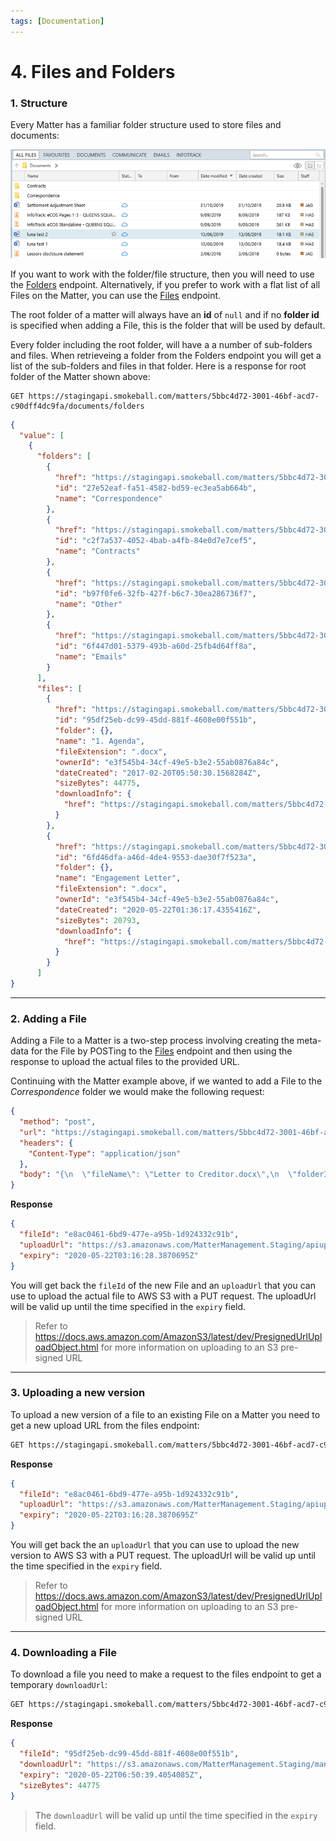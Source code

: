 ```yaml
---
tags: [Documentation]
---
```


# 4. Files and Folders

### 1. Structure

Every Matter has a familiar folder structure used to store files and documents:

![Folders and Files](/assets/images/filesandfolders.png)

If you want to work with the folder/file structure, then you will need to use the [Folders](../../reference/swagger.json/paths/~1matters~1{matterId}~1documents~1folders/get) endpoint.
Alternatively, if you prefer to work with a flat list of all Files on the Matter, you can use the [Files](../../reference/swagger.json/paths/~1matters~1{matterId}~1documents~1files/get) endpoint.

The root folder of a matter will always have an **id** of `null` and if no **folder id** is specified when adding a File, this is the folder that will be used by default.

Every folder including the root folder, will have a a number of sub-folders and files. When retrieveing a folder from the Folders endpoint you will get a list of the sub-folders and files in that folder. Here is a response for root folder of the Matter shown above:

```http
GET https://stagingapi.smokeball.com/matters/5bbc4d72-3001-46bf-acd7-c90dff4dc9fa/documents/folders
```

```json
{
  "value": [
    {
      "folders": [
        {
          "href": "https://stagingapi.smokeball.com/matters/5bbc4d72-3001-46bf-acd7-c90dff4dc9fa/documents/folders/27e52eaf-fa51-4582-bd59-ec3ea5ab664b",
          "id": "27e52eaf-fa51-4582-bd59-ec3ea5ab664b",
          "name": "Correspondence"
        },
        {
          "href": "https://stagingapi.smokeball.com/matters/5bbc4d72-3001-46bf-acd7-c90dff4dc9fa/documents/folders/c2f7a537-4052-4bab-a4fb-84e0d7e7cef5",
          "id": "c2f7a537-4052-4bab-a4fb-84e0d7e7cef5",
          "name": "Contracts"
        },
        {
          "href": "https://stagingapi.smokeball.com/matters/5bbc4d72-3001-46bf-acd7-c90dff4dc9fa/documents/folders/b97f0fe6-32fb-427f-b6c7-30ea286736f7",
          "id": "b97f0fe6-32fb-427f-b6c7-30ea286736f7",
          "name": "Other"
        },
        {
          "href": "https://stagingapi.smokeball.com/matters/5bbc4d72-3001-46bf-acd7-c90dff4dc9fa/documents/folders/6f447d01-5379-493b-a60d-25fb4d64ff8a",
          "id": "6f447d01-5379-493b-a60d-25fb4d64ff8a",
          "name": "Emails"
        }
      ],
      "files": [
        {
          "href": "https://stagingapi.smokeball.com/matters/5bbc4d72-3001-46bf-acd7-c90dff4dc9fa/documents/files/95df25eb-dc99-45dd-881f-4608e00f551b",
          "id": "95df25eb-dc99-45dd-881f-4608e00f551b",
          "folder": {},
          "name": "1. Agenda",
          "fileExtension": ".docx",
          "ownerId": "e3f545b4-34cf-49e5-b3e2-55ab0876a84c",
          "dateCreated": "2017-02-20T05:50:30.1568284Z",
          "sizeBytes": 44775,
          "downloadInfo": {
            "href": "https://stagingapi.smokeball.com/matters/5bbc4d72-3001-46bf-acd7-c90dff4dc9fa/documents/files/95df25eb-dc99-45dd-881f-4608e00f551b/download"
          }
        },
        {
          "href": "https://stagingapi.smokeball.com/matters/5bbc4d72-3001-46bf-acd7-c90dff4dc9fa/documents/files/6fd46dfa-a46d-4de4-9553-dae30f7f523a",
          "id": "6fd46dfa-a46d-4de4-9553-dae30f7f523a",
          "folder": {},
          "name": "Engagement Letter",
          "fileExtension": ".docx",
          "ownerId": "e3f545b4-34cf-49e5-b3e2-55ab0876a84c",
          "dateCreated": "2020-05-22T01:36:17.4355416Z",
          "sizeBytes": 20793,
          "downloadInfo": {
            "href": "https://stagingapi.smokeball.com/matters/5bbc4d72-3001-46bf-acd7-c90dff4dc9fa/documents/files/6fd46dfa-a46d-4de4-9553-dae30f7f523a/download"
          }
        }
      ]
}
```

---

### 2. Adding a File

Adding a File to a Matter is a two-step process involving creating the meta-data for the File by POSTing to the [Files](../../reference/swagger.json/paths/~1matters~1{matterId}~1documents~1files/post) endpoint and then using the response to upload the actual files to the provided URL.

Continuing with the Matter example above, if we wanted to add a File to the _Correspondence_ folder we would make the following request:

```json http
{
  "method": "post",
  "url": "https://stagingapi.smokeball.com/matters/5bbc4d72-3001-46bf-acd7-c90dff4dc9fa/documents/files",
  "headers": {
    "Content-Type": "application/json"
  },
  "body": "{\n  \"fileName\": \"Letter to Creditor.docx\",\n  \"folderId\": \"27e52eaf-fa51-4582-bd59-ec3ea5ab664b\",\n  //\"dateCreated\": if not specified, the current datetime will be used\n}"
}
```

**Response**
``` json
{
  "fileId": "e8ac0461-6bd9-477e-a95b-1d924332c91b",
  "uploadUrl": "https://s3.amazonaws.com/MatterManagement.Staging/apiuploads/ODUyOGQwNjMtMjY2My00MWMwLTk0ZjQtN2JhMzNlYTRhNmQ0fGUzZjU0NWI0LTM0Y2YtNDllNS1iM2UyLTU1YWIwODc2YTg0Y3w1YmJjNGQ3Mi0zMDAxLTQ2YmYtYWNkNy1jOTBkZmY0ZGM5ZmF8MjdlNTJlYWYtZmE1MS00NTgyLWJkNTktZWMzZWE1YWI2NjRifGU4YWMwNDYxLTZiZDktNDc3ZS1hOTViLTFkOTI0MzMyYzkxYnxMZXR0ZXIgdG8gQ3JlZGl0b3IuZG9jeHw%3D?AWSAccessKeyId=ASIA364TCXVMR4RXEVO5&Expires=1590117388&x-amz-security-token=IQoJb3JpZ2luX2VjEOL%2F%2F%2F%2F%2F%2F%2F%2F%2F%2FwEaCXVzLWVhc3QtMSJHMEUCIFTtWItZ%2Bdjveha7XuP4a05FCTqJmEs0G4VawxdRSaQ1AiEAvi%2FCGd0kyF%2FdDugSrNbl1sMPWSOIgtD%2B4jEAHP3BPnAq3wEIOxAAGgw4MjIyNTc4MjcxNjEiDDEkwjUUF2iV7yoZVCq8AeptjefBs2u6Wn2hFiAdoPw%2F9rGsXkXGfsbyPCDKeJP2yBzpNLGsPiKZkrvrJNNY5t8eViRNqSw69qt2qH4I50Q3O5iwg8kYguCZmFRJ6Gu4g89Og5kdX5FfISdzzoz4zRyVqHUg8j1RkXvaw6o6hpBGjwyLZL24dKqtRvgylLY4faQixoZ2hWYRkT87cuxwj2BOTTt6SNpKze0Atqh6QOV2LokwpIiQo1%2Bd5Ua0nC0Xl39P4pej17W43bDmMOzUnPYFOuABSZPF2G1tnIhP%2BuLtK9HvMobUUPk5cFLcKN5QxIW2hjwlwTZF3IPsvUOVq0AO0UnJd%2By4NdfwCcpm2fUulDFl8y5wKh3%2B0BifQDfsclANHL4Bb6na0Qpp8076HWiN6kbj7HRFNW4mTtsga%2BhK4kYHwAVhS6JR9bm46bz%2FsylzvuhLnIR1eG%2BUpZLJos6LJONIn9MNK78CXY6HJxaDLaewoQ3tAhU8CF%2F6mT3Oel2ZXeY40wm3xh2aqZS%2F9nze94RpJr%2Bf2U%2FHPH8tkB8tsAjflFIA4rGX%2B0BEfqJEWWalQVo%3D&Signature=sQ%2BUezLoeweLtLhyCDK%2Fy1a6naY%3D",
  "expiry": "2020-05-22T03:16:28.3870695Z"
}
```

You will get back the `fileId` of the new File and an `uploadUrl` that you can use to upload the actual file to AWS S3 with a PUT request. The uploadUrl will be valid up until the time specified in the `expiry` field.

>Refer to <https://docs.aws.amazon.com/AmazonS3/latest/dev/PresignedUrlUploadObject.html> for more information on uploading to an S3 pre-signed URL

---

### 3. Uploading a new version

To upload a new version of a file to an existing File on a Matter you need to get a new upload URL from the files endpoint:

``` html
GET https://stagingapi.smokeball.com/matters/5bbc4d72-3001-46bf-acd7-c90dff4dc9fa/documents/files/e8ac0461-6bd9-477e-a95b-1d924332c91b/upload
```

**Response**
``` json
{
  "fileId": "e8ac0461-6bd9-477e-a95b-1d924332c91b",
  "uploadUrl": "https://s3.amazonaws.com/MatterManagement.Staging/apiuploads/ODUyOGQwNjMtMjY2My00MWMwLTk0ZjQtN2JhMzNlYTRhNmQ0fGUzZjU0NWI0LTM0Y2YtNDllNS1iM2UyLTU1YWIwODc2YTg0Y3w1YmJjNGQ3Mi0zMDAxLTQ2YmYtYWNkNy1jOTBkZmY0ZGM5ZmF8MjdlNTJlYWYtZmE1MS00NTgyLWJkNTktZWMzZWE1YWI2NjRifGU4YWMwNDYxLTZiZDktNDc3ZS1hOTViLTFkOTI0MzMyYzkxYnxMZXR0ZXIgdG8gQ3JlZGl0b3IuZG9jeHw%3D?AWSAccessKeyId=ASIA364TCXVMR4RXEVO5&Expires=1590117388&x-amz-security-token=IQoJb3JpZ2luX2VjEOL%2F%2F%2F%2F%2F%2F%2F%2F%2F%2FwEaCXVzLWVhc3QtMSJHMEUCIFTtWItZ%2Bdjveha7XuP4a05FCTqJmEs0G4VawxdRSaQ1AiEAvi%2FCGd0kyF%2FdDugSrNbl1sMPWSOIgtD%2B4jEAHP3BPnAq3wEIOxAAGgw4MjIyNTc4MjcxNjEiDDEkwjUUF2iV7yoZVCq8AeptjefBs2u6Wn2hFiAdoPw%2F9rGsXkXGfsbyPCDKeJP2yBzpNLGsPiKZkrvrJNNY5t8eViRNqSw69qt2qH4I50Q3O5iwg8kYguCZmFRJ6Gu4g89Og5kdX5FfISdzzoz4zRyVqHUg8j1RkXvaw6o6hpBGjwyLZL24dKqtRvgylLY4faQixoZ2hWYRkT87cuxwj2BOTTt6SNpKze0Atqh6QOV2LokwpIiQo1%2Bd5Ua0nC0Xl39P4pej17W43bDmMOzUnPYFOuABSZPF2G1tnIhP%2BuLtK9HvMobUUPk5cFLcKN5QxIW2hjwlwTZF3IPsvUOVq0AO0UnJd%2By4NdfwCcpm2fUulDFl8y5wKh3%2B0BifQDfsclANHL4Bb6na0Qpp8076HWiN6kbj7HRFNW4mTtsga%2BhK4kYHwAVhS6JR9bm46bz%2FsylzvuhLnIR1eG%2BUpZLJos6LJONIn9MNK78CXY6HJxaDLaewoQ3tAhU8CF%2F6mT3Oel2ZXeY40wm3xh2aqZS%2F9nze94RpJr%2Bf2U%2FHPH8tkB8tsAjflFIA4rGX%2B0BEfqJEWWalQVo%3D&Signature=sQ%2BUezLoeweLtLhyCDK%2Fy1a6naY%3D",
  "expiry": "2020-05-22T03:16:28.3870695Z"
}
```

You will get back the an `uploadUrl` that you can use to upload the new version to AWS S3 with a PUT request. The uploadUrl will be valid up until the time specified in the `expiry` field.

>Refer to <https://docs.aws.amazon.com/AmazonS3/latest/dev/PresignedUrlUploadObject.html> for more information on uploading to an S3 pre-signed URL

---

### 4. Downloading a File

To download a file you need to make a request to the files endpoint to get a temporary `downloadUrl`:

``` html
GET https://stagingapi.smokeball.com/matters/5bbc4d72-3001-46bf-acd7-c90dff4dc9fa/documents/files/95df25eb-dc99-45dd-881f-4608e00f551b/download
```

**Response**
``` json
{
  "fileId": "95df25eb-dc99-45dd-881f-4608e00f551b",
  "downloadUrl": "https://s3.amazonaws.com/MatterManagement.Staging/managefiles3/8528d063-2663-41c0-94f4-7ba33ea4a6d4/AC8/AC83F922D6C7912EF74A9CA025C14526?AWSAccessKeyId=ASIA364TCXVM7BWHXPON&Expires=1590130239&response-content-disposition=attachment%3B%20filename%3D%221.%20Agenda.docx%22&x-amz-security-token=IQoJb3JpZ2luX2VjEOb%2F%2F%2F%2F%2F%2F%2F%2F%2F%2FwEaCXVzLWVhc3QtMSJIMEYCIQCRB6GR88g1BrLlsEkCBB6Dp2VwKkWZ7mqzRZ9mQj5%2FgwIhAK%2BP28pVL4rmsvILpGq%2BM9oLwIS8Xvuy2DfbwKkZ6EXbKt8BCD8QABoMODIyMjU3ODI3MTYxIgzsM8IXTaCCGbfc90MqvAFI7iuN%2F9EVCgBTR0x4mMDoBH0beid591RJ0zsrpAGBwJ4QTYHLYzwMWRGPgAu39oDK0bUyrX5WIb6iq8G5XrBB5K0IkgEuGMSX7U0Yf8xu8QjdtusV6YbbS4hQ3L5NrDpcbZMJ12cpF3hn65hXIBSwzRMhYN4iSumxDUiGmTDNwpH83fXmvLBoPkzxUHEYlBJzLR7VqxA1G0AGQGdLNwLf29Riry84%2BpsSANNuiYh1eQSf95Rsnqc%2BiU62ZDDQyZ32BTrfAcJpfDz6Y%2Ft3GPK0sEXQHZT6%2BbnvqZC8IJFbJdkkCNQBRF5YAaE6b3NKAilCeq2gb81BQW3fEYjud9wYmRcKIpTcMAAI90JLYAkPcgNO0wTouslW5yuiqnKG%2FZZ8dCDNm%2FocBzwGRR7%2B%2Fro9sTBrT1L1%2FM%2B1eeZNiFKa45aovAZ1AnkcigFej9oIZKmkOPuEFSuP8tUFQ5IblTKxsNoipRe1LbknxF008t5x8Yb%2Bskn7jBRO6OlYzgsddaOPDD0giMjh4KwuVDAI4PQCSx1CMmq2xT9wtlG2BNHD5eT%2FKpc%3D&Signature=e0pmX3UMd%2FrZN%2FJrLswk2y7NG40%3D",
  "expiry": "2020-05-22T06:50:39.4054085Z",
  "sizeBytes": 44775
}
```

>The `downloadUrl` will be valid up until the time specified in the `expiry` field.
